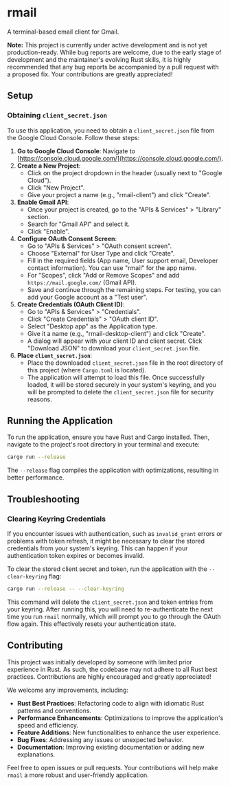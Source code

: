 # rmail

A terminal-based email client for Gmail.

**Note:** This project is currently under active development and is not yet production-ready. While bug reports are welcome, due to the early stage of development and the maintainer's evolving Rust skills, it is highly recommended that any bug reports be accompanied by a pull request with a proposed fix. Your contributions are greatly appreciated!

## Setup

### Obtaining `client_secret.json`

To use this application, you need to obtain a `client_secret.json` file from the Google Cloud Console. Follow these steps:

1.  **Go to Google Cloud Console**: Navigate to [https://console.cloud.google.com/](https://console.cloud.google.com/).
2.  **Create a New Project**:
    *   Click on the project dropdown in the header (usually next to "Google Cloud").
    *   Click "New Project".
    *   Give your project a name (e.g., "rmail-client") and click "Create".
3.  **Enable Gmail API**:
    *   Once your project is created, go to the "APIs & Services" > "Library" section.
    *   Search for "Gmail API" and select it.
    *   Click "Enable".
4.  **Configure OAuth Consent Screen**:
    *   Go to "APIs & Services" > "OAuth consent screen".
    *   Choose "External" for User Type and click "Create".
    *   Fill in the required fields (App name, User support email, Developer contact information). You can use "rmail" for the app name.
    *   For "Scopes", click "Add or Remove Scopes" and add `https://mail.google.com/` (Gmail API).
    *   Save and continue through the remaining steps. For testing, you can add your Google account as a "Test user".
5.  **Create Credentials (OAuth Client ID)**:
    *   Go to "APIs & Services" > "Credentials".
    *   Click "Create Credentials" > "OAuth client ID".
    *   Select "Desktop app" as the Application type.
    *   Give it a name (e.g., "rmail-desktop-client") and click "Create".
    *   A dialog will appear with your client ID and client secret. Click "Download JSON" to download your `client_secret.json` file.
6.  **Place `client_secret.json`**:
    *   Place the downloaded `client_secret.json` file in the root directory of this project (where `Cargo.toml` is located).
    *   The application will attempt to load this file. Once successfully loaded, it will be stored securely in your system's keyring, and you will be prompted to delete the `client_secret.json` file for security reasons.

## Running the Application

To run the application, ensure you have Rust and Cargo installed. Then, navigate to the project's root directory in your terminal and execute:

```bash
cargo run --release
```

The `--release` flag compiles the application with optimizations, resulting in better performance.

## Troubleshooting

### Clearing Keyring Credentials

If you encounter issues with authentication, such as `invalid_grant` errors or problems with token refresh, it might be necessary to clear the stored credentials from your system's keyring. This can happen if your authentication token expires or becomes invalid.

To clear the stored client secret and token, run the application with the `--clear-keyring` flag:

```bash
cargo run --release -- --clear-keyring
```

This command will delete the `client_secret.json` and token entries from your keyring. After running this, you will need to re-authenticate the next time you run `rmail` normally, which will prompt you to go through the OAuth flow again. This effectively resets your authentication state.

## Contributing

This project was initially developed by someone with limited prior experience in Rust. As such, the codebase may not adhere to all Rust best practices. Contributions are highly encouraged and greatly appreciated!

We welcome any improvements, including:

*   **Rust Best Practices**: Refactoring code to align with idiomatic Rust patterns and conventions.
*   **Performance Enhancements**: Optimizations to improve the application's speed and efficiency.
*   **Feature Additions**: New functionalities to enhance the user experience.
*   **Bug Fixes**: Addressing any issues or unexpected behavior.
*   **Documentation**: Improving existing documentation or adding new explanations.

Feel free to open issues or pull requests. Your contributions will help make `rmail` a more robust and user-friendly application.